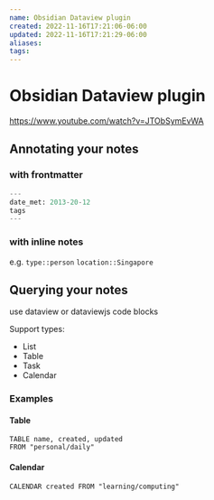 ```yaml
---
name: Obsidian Dataview plugin
created: 2022-11-16T17:21:06-06:00
updated: 2022-11-16T17:21:29-06:00
aliases: 
tags: 
---
```

# Obsidian Dataview plugin

https://www.youtube.com/watch?v=JTObSymEvWA

## Annotating your notes

### with frontmatter
```python
---
date_met: 2013-20-12
tags
---
```

### with inline notes

e.g. 
`type::person`
`location::Singapore`

## Querying your notes

use dataview or dataviewjs code blocks

Support types:
- List
- Table
- Task
- Calendar

### Examples
#### Table 

```dataview
TABLE name, created, updated
FROM "personal/daily"
```

#### Calendar

```dataview
CALENDAR created FROM "learning/computing"
```

